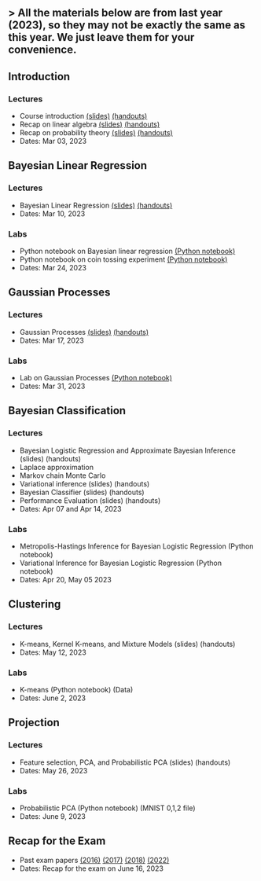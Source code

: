 ## > All the materials below are from last year (2023), so they may not be exactly the same as this year. We just leave them for your convenience.

## Introduction
### Lectures
- Course introduction [(slides)](docs/introduction.pdf) [(handouts)](docs/handouts_introduction.pdf)
- Recap on linear algebra [(slides)](docs/linear_algebra.pdf) [(handouts)](docs/handouts_linear_algebra.pdf)
- Recap on probability theory [(slides)](docs/probabilities.pdf) [(handouts)](docs/handouts_probabilities.pdf)
- Dates: Mar 03, 2023
 
## Bayesian Linear Regression 
### Lectures
- Bayesian Linear Regression [(slides)](docs/bayesian_linear_regression.pdf) [(handouts)](docs/handouts_bayesian_linear_regression.pdf)
- Dates: Mar 10, 2023
### Labs
- Python notebook on Bayesian linear regression [(Python notebook)](https://github.com/srossi93/asi-labs)
- Python notebook on coin tossing experiment [(Python notebook)](https://github.com/srossi93/asi-labs)
- Dates: Mar 24, 2023

## Gaussian Processes
### Lectures
- Gaussian Processes [(slides)](docs/gaussian_processes.pdf) [(handouts)](docs/handouts_gaussian_processes.pdf)
- Dates: Mar 17, 2023
### Labs
- Lab on Gaussian Processes [(Python notebook)](https://github.com/srossi93/asi-labs)
- Dates: Mar 31, 2023

## Bayesian Classification
### Lectures
- Bayesian Logistic Regression and Approximate Bayesian Inference (slides) (handouts)
- Laplace approximation
- Markov chain Monte Carlo
- Variational inference (slides) (handouts)
- Bayesian Classifier (slides) (handouts)
- Performance Evaluation (slides) (handouts)
- Dates: Apr 07 and Apr 14, 2023
### Labs
- Metropolis-Hastings Inference for Bayesian Logistic Regression (Python notebook)
- Variational Inference for Bayesian Logistic Regression (Python notebook)
- Dates: Apr 20, May 05 2023


## Clustering
### Lectures
- K-means, Kernel K-means, and Mixture Models (slides) (handouts)
- Dates: May 12, 2023
### Labs
- K-means (Python notebook) (Data)
- Dates: June 2, 2023

## Projection
### Lectures
- Feature selection, PCA, and Probabilistic PCA (slides) (handouts)
- Dates: May 26, 2023
### Labs
- Probabilistic PCA (Python notebook) (MNIST 0,1,2 file)
- Dates: June 9, 2023

## Recap for the Exam
- Past exam papers [(2016)](exams/asi16.pdf) [(2017)](exams/asi17.pdf) [(2018)](exams/asi18.pdf) [(2022)](exams/ASI_FINAL_2022.pdf)
- Dates: Recap for the exam on June 16, 2023
